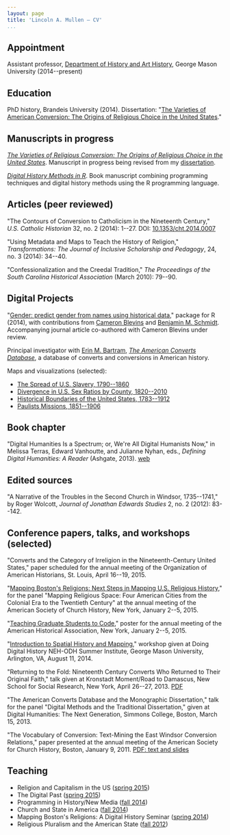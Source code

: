 ```yaml
---
layout: page
title: 'Lincoln A. Mullen — CV'
...
```


## Appointment

Assistant professor, [Department of History and Art History](http://historyarthistory.gmu.edu/), George Mason University (2014--present)

## Education

PhD history, Brandeis University (2014). Dissertation: "[The Varieties of American Conversion: The Origins of Religious Choice in the United States](/research/#dissertation)."

## Manuscripts in progress

*[The Varieties of Religious Conversion: The Origins of Religious Choice in the United States](/research/#varieties)*. Manuscript in progress being revised from my [dissertation](/research/#dissertation).

*[Digital History Methods in R](http://dh-r.lincolnmullen.com/)*. Book manuscript combining programming techniques and digital history methods using the R programming language.

## Articles (peer reviewed)

"The Contours of Conversion to Catholicism in the Nineteenth Century," *U.S. Catholic Historian* 32, no. 2 (2014): 1--27. DOI: [10.1353/cht.2014.0007](http://dx.doi.org/10.1353/cht.2014.0007) 

"Using Metadata and Maps to Teach the History of Religion," *Transformations: The Journal of Inclusive Scholarship and Pedagogy*, 24, no. 3 (2014): 34--40. 

"Confessionalization and the Creedal Tradition," *The Proceedings of the South Carolina Historical Association* (March 2010): 79--90. 

## Digital Projects

"[Gender: predict gender from names using historical data](https://github.com/ropensci/gender)," package for R (2014), with contributions from [Cameron Blevins](http://cameronblevins.org) and [Benjamin M. Schmidt](http://benschmidt.org/). Accompanying journal article co-authored with Cameron Blevins under review.

Principal investigator with [Erin M. Bartram](http://history.uconn.edu/doctoral-students/erin-m-bartram/), *[The American Converts Database](http://americanconverts.org)*, a database of converts and conversions in American history.

Maps and visualizations (selected):

-   [The Spread of U.S. Slavery, 1790--1860](http://lincolnmullen.com/projects/slavery/)
-   [Divergence in U.S. Sex Ratios by County, 1820--2010](http://lincolnmullen.com/projects/sex-ratios/)
-   [Historical Boundaries of the United States, 1783--1912](http://lincolnmullen.com/projects/us-boundaries/)
-   [Paulists Missions, 1851--1906](http://lincolnmullen.com/projects/paulists-map/)

## Book chapter

"Digital Humanities Is a Spectrum; or, We're All Digital Humanists Now," in Melissa Terras, Edward Vanhoutte, and Julianne Nyhan, eds., *Defining Digital Humanities: A Reader* (Ashgate, 2013). [web](/blog/digital-humanities-is-a-spectrum/)

## Edited sources

"A Narrative of the Troubles in the Second Church in Windsor, 1735--1741," by Roger Wolcott, *Journal of Jonathan Edwards Studies* 2, no. 2 (2012): 83--142. 


## Conference papers, talks, and workshops (selected)

"Converts and the Category of Irreligion in the Nineteenth-Century United States," paper scheduled for the annual meeting of the Organization of American Historians, St. Louis, April 16--19, 2015.

"[Mapping Boston's Religions: Next Steps in Mapping U.S. Religious History](http://lincolnmullen.com/projects/asch-2015/)," for the panel "Mapping Religious Space: Four American Cities from the Colonial Era to the Twentieth Century" at the annual meeting of the American Society of Church History, New York, January 2--5, 2015.

"[Teaching Graduate Students to Code](http://lincolnmullen.com/blog/poster-teaching-graduate-students-to-code/)," poster for the annual meeting of the American Historical Association, New York, January 2--5, 2015.

"[Introduction to Spatial History and Mapping](/workshops/)," workshop given at Doing Digital History NEH-ODH Summer Institute, George Mason University, Arlington, VA, August 11, 2014.

"Returning to the Fold: Nineteenth Century Converts Who Returned to Their Original Faith," talk given at Kronstadt Moment/Road to Damascus, New School for Social Research, New York, April 26--27, 2013. [PDF](/downloads/pdf/mullen.returning-to-the-fold.pdf)

"The American Converts Database and the Monographic Dissertation," talk for the panel "Digital Methods and the Traditional Dissertation," given at Digital Humanities: The Next Generation, Simmons College, Boston, March 15, 2013.

"The Vocabulary of Conversion: Text-Mining the East Windsor Conversion Relations," paper presented at the annual meeting of the American Society for Church History, Boston, January 9, 2011. [PDF: text and slides](/downloads/pdf/mullen.vocabulary-of-conversion.pdf)

## Teaching

-   Religion and Capitalism in the US ([spring 2015](http://lincolnmullen.com/courses/religion-capitalism.2015/))
-   The Digital Past ([spring 2015](http://lincolnmullen.com/courses/digital-past-2015/))
-   Programming in History/New Media ([fall 2014](/courses/clio3.2014/))
-   Church and State in America ([fall 2014](/courses/church-state.2014/))
-   Mapping Boston's Religions: A Digital History Seminar ([spring 2014](/downloads/pdf/religion-19c-dh.pdf))
-   Religious Pluralism and the American State ([fall 2012](/downloads/pdf/religious-pluralism.syllabus.2012-fall.pdf))

